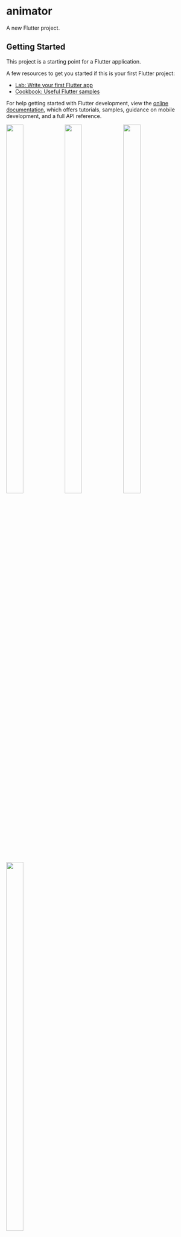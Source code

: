 

# animator

A new Flutter project.

## Getting Started

This project is a starting point for a Flutter application.

A few resources to get you started if this is your first Flutter project:

- [Lab: Write your first Flutter app](https://docs.flutter.dev/get-started/codelab)
- [Cookbook: Useful Flutter samples](https://docs.flutter.dev/cookbook)

For help getting started with Flutter development, view the
[online documentation](https://docs.flutter.dev/), which offers tutorials,
samples, guidance on mobile development, and a full API reference.

<p>

<img src="https://github.com/Flutter2616/animator/assets/124335197/350bb9a6-d5c8-45c6-bac6-ceb61bf2d183" height="50%" width="30%">
<img src="https://github.com/Flutter2616/animator/assets/124335197/a953b3bc-d3d3-405c-bda8-e5dae4e0b9a0" height="50%" width="30%">
<img src="https://github.com/Flutter2616/animator/assets/124335197/17cbf6e3-2161-4023-8aaa-c3428c01434e" height="50%" width="30%">
<img src="https://github.com/Flutter2616/animator/assets/124335197/93449323-f44d-46c7-aa43-1e9e313d963b" height="50%" width="30%">

</p>




https://github.com/Flutter2616/animator/assets/124335197/771715bc-c9c5-4a27-a496-e8e4bc86fdd7

